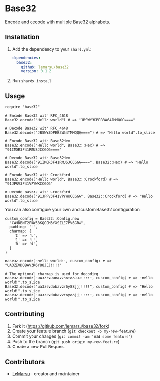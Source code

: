 # Base32

Encode and decode with multiple Base32 alphabets.

## Installation

1. Add the dependency to your `shard.yml`:

   ```yaml
   dependencies:
     base32:
       github: lemarsu/base32
       version: 0.1.2
   ```

2. Run `shards install`

## Usage

```crystal
require "base32"

# Encode Base32 with RFC_4648
Base32.encode("Hello world") # => "JBSWY3DPEB3W64TMMQQQ===="

# Decode Base32 with RFC_4648
Base32.decode("JBSWY3DPEB3W64TMMQQQ====") # => "Hello world".to_slice

# Encode Base32 with Base32Hex
Base32.encode("Hello world", Base32::Hex) # => "91IMOR3F41RMUSJCCGGG===="

# Decode Base32 with Base32Hex
Base32.decode("91IMOR3F41RMUSJCCGGG====", Base32::Hex) # => "Hello world".to_slice

# Encode Base32 with Crockford
Base32.encode("Hello world", Base32::Crockford) # => "91JPRV3F41VPYWKCCGGG"

# Decode Base32 with Crockford
Base32.decode("91JPRV3F41VPYWKCCGGG", Base32::Crockford) # => "Hello world".to_slice
```

You can also configure your own and custom Base32 configuration

```crystal
custom_config = Base32::Config.new(
  "CAHDBNT2FUW58KQOJM3YXSZLE7PV6GR4",
  padding: '!',
  charmap: {
    'I' => 'L',
    '1' => 'L',
    '0' => 'O',
  }
)

Base32.encode("Hello world!", custom_config) # => "UA3ZEVDOBAVZR6Y88JJJ!!!!"

# The optional charmap is used for decoding
Base32.decode("UA3ZEVDOBAVZR6Y88JJJ!!!!", custom_config) # => "Hello world!".to_slice
Base32.decode("ua3zevdobavzr6y88jjj!!!!", custom_config) # => "Hello world!".to_slice
Base32.decode("ua3zevd0bavzr6y88jjj!!!!", custom_config) # => "Hello world!".to_slice
```

## Contributing

1. Fork it (<https://github.com/lemarsu/base32/fork>)
2. Create your feature branch (`git checkout -b my-new-feature`)
3. Commit your changes (`git commit -am 'Add some feature'`)
4. Push to the branch (`git push origin my-new-feature`)
5. Create a new Pull Request

## Contributors

- [LeMarsu](https://github.com/lemarsu) - creator and maintainer
